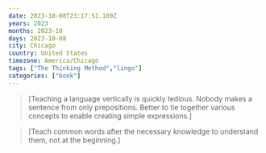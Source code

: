 ```yaml
---
date: 2023-10-08T23:17:51.189Z
years: 2023
months: 2023-10
days: 2023-10-08
city: Chicago
country: United States
timezone: America/Chicago
tags: ["The Thinking Method","lingo"]
categories: ["book"]
---
```

> [Teaching a language vertically is quickly tedious. Nobody makes a sentence from only prepositions. Better to tie together various concepts to enable creating simple expressions.]

> [Teach common words after the necessary knowledge to understand them, not at the beginning.]
